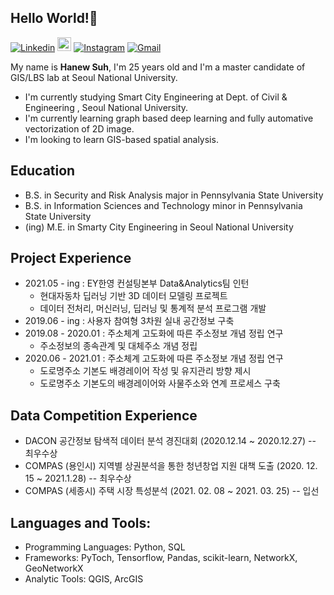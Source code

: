 ## Hello World!:wave:

[![Linkedin](https://img.shields.io/badge/-LinkedIn-blue?style=flat&logo=Linkedin&logoColor=white)](https://www.linkedin.com/in/hanew-suh-298ba7166/)
[<img src="https://img.shields.io/github/followers/LeandraOliveiraS?label=follow&style=social" height="22" title="Follow me" />](https://github.com/henewsuh) 
[![Instagram](https://img.shields.io/badge/-Instagram-c13584?style=flat&labelColor=c13584&logo=instagram&logoColor=white)](https://www.instagram.com/hanewxyz)
[![Gmail](https://img.shields.io/badge/-Gmail-c14438?style=flat&logo=Gmail&logoColor=white)](mailto:hanewsuh@gmail.com)


My name is **Hanew Suh**, I'm 25 years old and I'm a master candidate of GIS/LBS lab at Seoul National University.
- I'm currently studying Smart City Engineering at Dept. of Civil & Engineering , Seoul National University.
- I'm currently learning graph based deep learning and fully automative vectorization of 2D image. 
- I'm looking to learn GIS-based spatial analysis. 

## Education 
- B.S. in Security and Risk Analysis major in Pennsylvania State University
- B.S. in Information Sciences and Technology minor in Pennsylvania State University 
- (ing) M.E. in Smarty City Engineering in Seoul National University 

## Project Experience
- 2021.05 - ing : EY한영 컨설팅본부 Data&Analytics팀 인턴
  - 현대자동차 딥러닝 기반 3D 데이터 모델링 프로젝트
  - 데이터 전처리, 머신러닝, 딥러닝 및 통계적 분석 프로그램 개발
- 2019.06 - ing : 사용자 참여형 3차원 실내 공간정보 구축
- 2019.08 - 2020.01 : 주소체계 고도화에 따른 주소정보 개념 정립 연구
  - 주소정보의 종속관계 및 대체주소 개념 정립
- 2020.06 - 2021.01 : 주소체계 고도화에 따른 주소정보 개념 정립 연구
  - 도로명주소 기본도 배경레이어 작성 및 유지관리 방향 제시 
  - 도로명주소 기본도의 배경레이어와 사물주소와 연계 프로세스 구축
  
## Data Competition Experience
- DACON 공간정보 탐색적 데이터 분석 경진대회 (2020.12.14 ~ 2020.12.27) -- 최우수상 
- COMPAS (용인시) 지역별 상권분석을 통한 청년창업 지원 대책 도출 (2020. 12. 15 ~ 2021.1.28) -- 최우수상 
- COMPAS (세종시) 주택 시장 특성분석 (2021. 02. 08 ~ 2021. 03. 25) -- 입선  

## Languages and Tools: 
- Programming Languages: Python, SQL
- Frameworks: PyToch, Tensorflow, Pandas, scikit-learn, NetworkX, GeoNetworkX
- Analytic Tools: QGIS, ArcGIS

